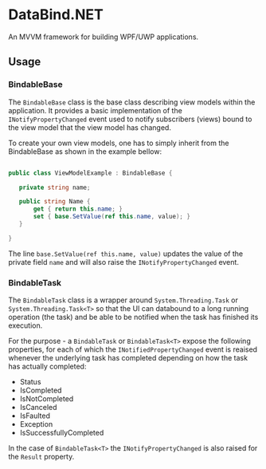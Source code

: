 # DataBind.NET

An MVVM framework for building WPF/UWP applications.

## Usage

### BindableBase

The `BindableBase` class is the base class describing view models within the application.
It provides a basic implementation of the `INotifyPropertyChanged` event used to notify 
 subscribers (views) bound to the view model that the view model has changed. 

 To create your own view models, one has to simply inherit from the BindableBase as shown
 in the example bellow:
 
 ```csharp

 public class ViewModelExample : BindableBase {
 
	private string name;

	public string Name {
		get { return this.name; }
		set { base.SetValue(ref this.name, value); }  
	}

 }
 ```

 The line `base.SetValue(ref this.name, value)` updates the value of the private field `name` and 
 will also raise the `INotifyPropertyChanged` event.

 ### BindableTask

 The `BindableTask` class is a wrapper around `System.Threading.Task` or `System.Threading.Task<T>`
 so that the UI can databound to a long running operation (the task) and be able to be notified when the
 task has finished its execution. 
 
 For the purpose - a `BindableTask` or `BindableTask<T>` expose the following properties, for each of which
 the `INotifiedPropertyChanged` event is reaised whenever the underlying task has completed depending on
 how the task has actually completed:

* Status
* IsCompleted
* IsNotCompleted
* IsCanceled
* IsFaulted
* Exception
* IsSuccessfullyCompleted

In the case of `BindableTask<T>` the `INotifyPropertyChanged` is also raised for the `Result` property.

